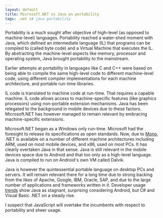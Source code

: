 ```yaml
---
layout: default
title: Microsoft.NET vs Java on portability
tags: .net c# java portability
---
```


Portability is a much sought after objective of high-level (as opposed to machine-level) languages. Portability reached a water-shed moment with Java, which defined an intermediate language (IL) that programs can be compiled to (called byte code) and a Virtual Machine that executes the IL. By abstracting the machine-level aspects like memory, processor and operating system, Java brought portability to the mainstream.

Earlier attempts at portability in languages like C and C++ were based on being able to compile the same high-level code to different machine-level code, using different compiler implementations for each machine architecture, and portable run-time libraries.

IL code is translated to machine code at run-time. That requires a capable machine. IL code allows access to machine-specific features (like graphics processors) using non-portable extension mechanisms. Java has been relegated to the background in mobile devices due to these factors. Microsoft.NET has however managed to remain relevant by embracing machine-specific extensions.

Microsoft.NET began as a Windows only run-time. Microsoft had the foresight to release its specifications as open standards. Now, due to [Mono](http://www.mono-project.com/What_is_Mono), .NET is available on a number of different machine architectures including ARM, used on most mobile devices, and x86, used on most PCs. It has clearly overtaken Java in that sense. Java is still relevant in the mobile devices space due to Android and that too only as a high-level language. Java is compiled to run on Android's own VM called Dalvik.

Java is however the quintessential portable language on desktop PCs and servers. It will remain relevant there for a long time due to strong backing from the likes of Apache, Google, IBM, Oracle, SAP, and due to the large number of applications and frameworks written in it. Developer usage [trends](http://www.tiobe.com/index.php/content/paperinfo/tpci/index.html) show Java as stagnant, surprising considering Android, but C# and Visual Basic .NET on a steady rise.

I suspect that JavaScript will overtake the incumbents with respect to portability and sheer usage.
